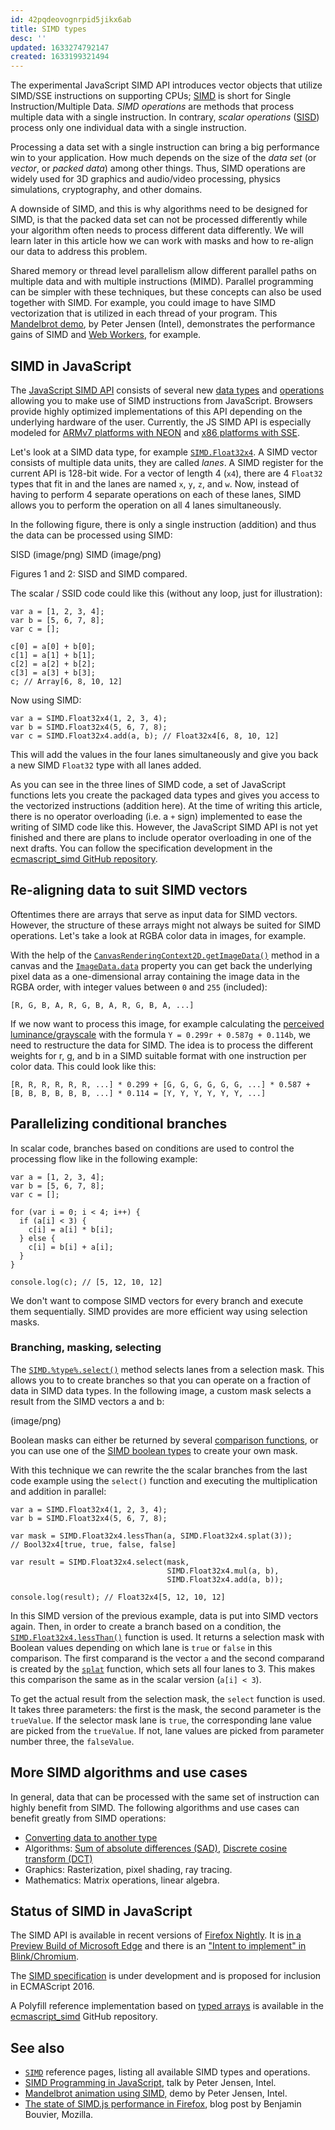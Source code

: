 ```yaml
---
id: 42pqdeovognrpid5jikx6ab
title: SIMD types
desc: ''
updated: 1633274792147
created: 1633199321494
---
```



The experimental JavaScript SIMD API introduces vector objects that utilize SIMD/SSE instructions on supporting CPUs; [SIMD](https://developer.mozilla.org/en-US/docs/Glossary/SIMD) is short for Single Instruction/Multiple Data. *SIMD operations* are methods that process multiple data with a single instruction. In contrary, *scalar operations* ([SISD](https://developer.mozilla.org/en-US/docs/Glossary/SISD)) process only one individual data with a single instruction.

Processing a data set with a single instruction can bring a big performance win to your application. How much depends on the size of the *data set* (or *vector*, or *packed data*) among other things. Thus, SIMD operations are widely used for 3D graphics and audio/video processing, physics simulations, cryptography, and other domains.

A downside of SIMD, and this is why algorithms need to be designed for SIMD, is that the packed data set can not be processed differently while your algorithm often needs to process different data differently. We will learn later in this article how we can work with masks and how to re-align our data to address this problem.

Shared memory or thread level parallelism allow different parallel paths on multiple data and with multiple instructions (MIMD). Parallel programming can be simpler with these techniques, but these concepts can also be used together with SIMD. For example, you could image to have SIMD vectorization that is utilized in each thread of your program. This [Mandelbrot demo](http://peterjensen.github.io/mandelbrot/js/mandelbrot-ww-asm.html), by Peter Jensen (Intel), demonstrates the performance gains of SIMD and [Web Workers](https://developer.mozilla.org/en-US/docs/Web/API/Web_Workers_API), for example.

## SIMD in JavaScript

The [JavaScript SIMD API](https://developer.mozilla.org/en-US/docs/Web/JavaScript/Reference/Global_Objects/SIMD) consists of several new [data types](https://developer.mozilla.org/en-US/docs/Web/JavaScript/Reference/Global_Objects/SIMD#Data_types) and [operations](https://developer.mozilla.org/en-US/docs/Web/JavaScript/Reference/Global_Objects/SIMD#Operations) allowing you to make use of SIMD instructions from JavaScript. Browsers provide highly optimized implementations of this API depending on the underlying hardware of the user. Currently, the JS SIMD API is especially modeled for [ARMv7 platforms with NEON](http://en.wikipedia.org/wiki/ARM_architecture#Advanced_SIMD_%28NEON%29) and [x86 platforms with SSE](http://en.wikipedia.org/wiki/Streaming_SIMD_Extensions).

Let's look at a SIMD data type, for example [`SIMD.Float32x4`](https://developer.mozilla.org/en-US/docs/Web/JavaScript/Reference/Global_Objects/Float32x4). A SIMD vector consists of multiple data units, they are called *lanes*. A SIMD register for the current API is 128-bit wide. For a vector of length 4 (`x4`), there are 4 `Float32` types that fit in and the lanes are named `x`, `y`, `z`, and `w`. Now, instead of having to perform 4 separate operations on each of these lanes, SIMD allows you to perform the operation on all 4 lanes simultaneously.

In the following figure, there is only a single instruction (addition) and thus the data can be processed using SIMD:

SISD (image/png) SIMD (image/png)

Figures 1 and 2: SISD and SIMD compared.

The scalar / SSID code could like this (without any loop, just for illustration):

```
var a = [1, 2, 3, 4];
var b = [5, 6, 7, 8];
var c = [];

c[0] = a[0] + b[0];
c[1] = a[1] + b[1];
c[2] = a[2] + b[2];
c[3] = a[3] + b[3];
c; // Array[6, 8, 10, 12]
```

Now using SIMD:

```
var a = SIMD.Float32x4(1, 2, 3, 4);
var b = SIMD.Float32x4(5, 6, 7, 8);
var c = SIMD.Float32x4.add(a, b); // Float32x4[6, 8, 10, 12]
```

This will add the values in the four lanes simultaneously and give you back a new SIMD `Float32` type with all lanes added.

As you can see in the three lines of SIMD code, a set of JavaScript functions lets you create the packaged data types and gives you access to the vectorized instructions (addition here). At the time of writing this article, there is no operator overloading (i.e. a `+` sign) implemented to ease the writing of SIMD code like this. However, the JavaScript SIMD API is not yet finished and there are plans to include operator overloading in one of the next drafts. You can follow the specification development in the [ecmascript_simd GitHub repository](https://github.com/tc39/ecmascript_simd).

## Re-aligning data to suit SIMD vectors

Oftentimes there are arrays that serve as input data for SIMD vectors. However, the structure of these arrays might not always be suited for SIMD operations. Let's take a look at RGBA color data in images, for example.

With the help of the [`CanvasRenderingContext2D.getImageData()`](https://developer.mozilla.org/en-US/docs/Web/API/CanvasRenderingContext2D/getImageData) method in a canvas and the [`ImageData.data`](https://developer.mozilla.org/en-US/docs/Web/API/ImageData/data) property you can get back the underlying pixel data as a one-dimensional array containing the image data in the RGBA order, with integer values between `0` and `255` (included):

`[R, G, B, A, R, G, B, A, R, G, B, A, ...]`

If we now want to process this image, for example calculating the [perceived luminance/grayscale](http://en.wikipedia.org/wiki/Grayscale#Converting_color_to_grayscale) with the formula `Y = 0.299r + 0.587g + 0.114b`, we need to restructure the data for SIMD. The idea is to process the different weights for r, g, and b in a SIMD suitable format with one instruction per color data. This could look like this:

`[R, R, R, R, R, R, ...] * 0.299 +
[G, G, G, G, G, G, ...] * 0.587 +
[B, B, B, B, B, B, ...] * 0.114 =
[Y, Y, Y, Y, Y, Y, ...]`

## Parallelizing conditional branches

In scalar code, branches based on conditions are used to control the processing flow like in the following example:

```
var a = [1, 2, 3, 4];
var b = [5, 6, 7, 8];
var c = [];

for (var i = 0; i < 4; i++) {
  if (a[i] < 3) {
    c[i] = a[i] * b[i];
  } else {
    c[i] = b[i] + a[i];
  }
}

console.log(c); // [5, 12, 10, 12]
```

We don't want to compose SIMD vectors for every branch and execute them sequentially. SIMD provides are more efficient way using selection masks.

### Branching, masking, selecting

The [`SIMD.%type%.select()`](https://developer.mozilla.org/en-US/docs/Web/JavaScript/Reference/Global_Objects/SIMD/select) method selects lanes from a selection mask. This allows you to to create branches so that you can operate on a fraction of data in SIMD data types. In the following image, a custom mask selects a result from the SIMD vectors a and b:

(image/png)

Boolean masks can either be returned by several [comparison functions](https://developer.mozilla.org/en-US/docs/Web/JavaScript/Reference/Global_Objects/SIMD#Comparisons), or you can use one of the [SIMD boolean types](https://developer.mozilla.org/en-US/docs/Web/JavaScript/Reference/Global_Objects/SIMD#SIMD_boolean_types) to create your own mask.

With this technique we can rewrite the the scalar branches from the last code example using the `select()` function and executing the multiplication and addition in parallel:

```
var a = SIMD.Float32x4(1, 2, 3, 4);
var b = SIMD.Float32x4(5, 6, 7, 8);

var mask = SIMD.Float32x4.lessThan(a, SIMD.Float32x4.splat(3));
// Bool32x4[true, true, false, false]

var result = SIMD.Float32x4.select(mask,
                                   SIMD.Float32x4.mul(a, b),
                                   SIMD.Float32x4.add(a, b));

console.log(result); // Float32x4[5, 12, 10, 12]
```

In this SIMD version of the previous example, data is put into SIMD vectors again. Then, in order to create a branch based on a condition, the [`SIMD.Float32x4.lessThan()`](https://developer.mozilla.org/en-US/docs/Web/JavaScript/Reference/Global_Objects/SIMD/lessThan) function is used. It returns a selection mask with Boolean values depending on which lane is `true` or `false` in this comparison. The first comparand is the vector `a` and the second comparand is created by the [`splat`](https://developer.mozilla.org/en-US/docs/Web/JavaScript/Reference/Global_Objects/SIMD/splat) function, which sets all four lanes to 3. This makes this comparison the same as in the scalar version (`a[i] < 3`).

To get the actual result from the selection mask, the `select` function is used. It takes three parameters: the first is the mask, the second parameter is the `trueValue`. If the selector mask lane is `true`,  the corresponding lane value are picked from the `trueValue`. If not, lane values are picked from parameter number three, the `falseValue`.

## More SIMD algorithms and use cases

In general, data that can be processed with the same set of instruction can highly benefit from SIMD. The following algorithms and use cases can benefit greatly from SIMD operations:

* [Converting data to another type](https://developer.mozilla.org/en-US/docs/Web/JavaScript/Reference/Global_Objects/SIMD#Data_conversions)
* Algorithms: [Sum of absolute differences (SAD)](http://en.wikipedia.org/wiki/Sum_of_absolute_differences), [Discrete cosine transform (DCT)](http://en.wikipedia.org/wiki/Discrete_cosine_transform)
* Graphics: Rasterization, pixel shading, ray tracing.
* Mathematics: Matrix operations, linear algebra.

## Status of SIMD in JavaScript

The SIMD API is available in recent versions of [Firefox Nightly](http://nightly.mozilla.org/). It is [in a Preview Build of Microsoft Edge](https://status.modern.ie/simdes7) and there is an ["Intent to implement" in Blink/Chromium](https://groups.google.com/a/chromium.org/forum/#%21topic/blink-dev/2PIOEJG_aYY).

The [SIMD specification](http://tc39.github.io/ecmascript_simd/) is under development and is proposed for inclusion in ECMAScript 2016.

A Polyfill reference implementation based on [typed arrays](https://developer.mozilla.org/en-US/docs/Web/JavaScript/Typed_arrays) is available in the [ecmascript_simd](https://github.com/tc39/ecmascript_simd) GitHub repository.

## See also

* [`SIMD`](https://developer.mozilla.org/en-US/docs/Web/JavaScript/Reference/Global_Objects/SIMD) reference pages, listing all available SIMD types and operations.
* [SIMD Programming in JavaScript](https://www.youtube.com/watch?v=CbMXkbqQBcQ), talk by Peter Jensen, Intel.
* [Mandelbrot animation using SIMD,](http://peterjensen.github.io/mandelbrot/js/mandelbrot-ww-asm.html) demo by Peter Jensen, Intel.
* [The state of SIMD.js performance in Firefox](https://blog.mozilla.org/javascript/2015/03/10/state-of-simd-js-performance-in-firefox/), blog post by Benjamin Bouvier, Mozilla.
